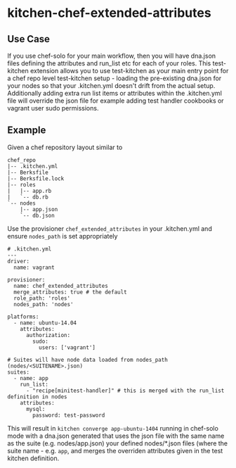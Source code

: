 # kitchen-chef-extended-attributes

## Use Case

If you use chef-solo for your main workflow, then you will have dna.json files defining the attributes and run_list etc for each of your roles. This test-kitchen extension allows you to use test-kitchen as your main entry point for a chef repo level test-kitchen setup - loading the pre-existing dna.json for your nodes so that your .kitchen.yml doesn't drift from the actual setup. Additionally adding extra run list items or attributes within the .kitchen.yml file will override the json file for example adding test handler cookbooks or vagrant user sudo permissions.

## Example

Given a chef repository layout similar to

    chef_repo
    |-- .kitchen.yml
    |-- Berksfile
    |-- Berksfile.lock
    |-- roles
    |   |-- app.rb
    |   `-- db.rb
    `-- nodes
        |-- app.json
        `-- db.json

Use the provisioner `chef_extended_attributes` in your .kitchen.yml and ensure `nodes_path` is set appropriately

    # .kitchen.yml
    ---
    driver:
      name: vagrant

    provisioner:
      name: chef_extended_attributes
      merge_attributes: true # the default
      role_path: 'roles'
      nodes_path: 'nodes'

    platforms:
      - name: ubuntu-14.04
        attributes:
          authorization:
            sudo:
              users: ['vagrant']

    # Suites will have node data loaded from nodes_path (nodes/<SUITENAME>.json)
    suites:
      - name: app
        run_list:
          - "recipe[minitest-handler]" # this is merged with the run_list definition in nodes
        attributes:
          mysql:
            password: test-password

This will result in `kitchen converge app-ubuntu-1404` running in chef-solo mode with a dna.json generated that uses the json file with the same name as the suite (e.g. nodes/app.json) your defined nodes/*.json files (where the suite name - e.g. `app`, and merges the overriden attributes given in the test kitchen definition.
